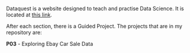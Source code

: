 Dataquest is a website designed to teach and practise Data Science. It is located at [this link](https://www.dataquest.io).

After each section, there is a Guided Project. The projects that are in my repository are:

**P03** - Exploring Ebay Car Sale Data
